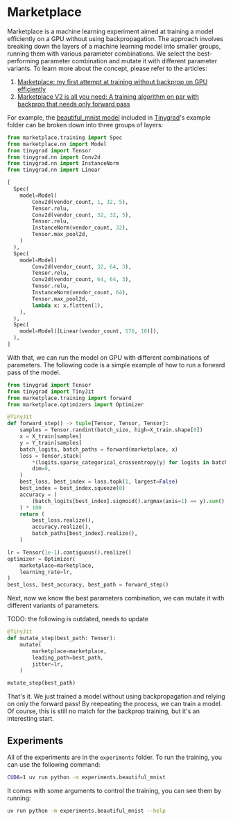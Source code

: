 # Marketplace
Marketplace is a machine learning experiment aimed at training a model efficiently on a GPU without using backpropagation.
The approach involves breaking down the layers of a machine learning model into smaller groups, running them with various parameter combinations.
We select the best-performing parameter combination and mutate it with different parameter variants.
To learn more about the concept, please refer to the articles:

1. [Marketplace: my first attempt at training without backprop on GPU efficiently](https://fangpenlin.com/posts/2025/08/18/marketplace-my-first-attempt-at-training-without-backprop-on-gpu-efficiently/)
2. [Marketplace V2 is all you need: A training algorithm on par with backprop that needs only forward pass](https://fangpenlin.com/posts/2025/09/02/marketplace-v2-is-all-you-need-a-training-algorithm-on-par-with-backprop/)

For example, the [beautiful_mnist model](https://github.com/tinygrad/tinygrad/blob/c30a113b2a876cabaea1049601fea3a0b758c5b1/examples/beautiful_mnist.py) included in [Tinygrad](https://github.com/tinygrad/tinygrad)'s example folder can be broken down into three groups of layers:

```python
from marketplace.training import Spec
from marketplace.nn import Model
from tinygrad import Tensor
from tinygrad.nn import Conv2d
from tinygrad.nn import InstanceNorm
from tinygrad.nn import Linear

[
  Spec(
    model=Model(
        Conv2d(vendor_count, 1, 32, 5),
        Tensor.relu,
        Conv2d(vendor_count, 32, 32, 5),
        Tensor.relu,
        InstanceNorm(vendor_count, 32),
        Tensor.max_pool2d,
    )
  ),
  Spec(
    model=Model(
        Conv2d(vendor_count, 32, 64, 3),
        Tensor.relu,
        Conv2d(vendor_count, 64, 64, 3),
        Tensor.relu,
        InstanceNorm(vendor_count, 64),
        Tensor.max_pool2d,
        lambda x: x.flatten(1),
    ),
  ),
  Spec(
    model=Model([Linear(vendor_count, 576, 10)]),
  ),
]
```

With that, we can run the model on GPU with different combinations of parameters.
The following code is a simple example of how to run a forward pass of the model.

```python
from tinygrad import Tensor
from tinygrad import TinyJit
from marketplace.training import forward
from marketplace.optimizers import Optimizer

@TinyJit
def forward_step() -> tuple[Tensor, Tensor, Tensor]:
    samples = Tensor.randint(batch_size, high=X_train.shape[0])
    x = X_train[samples]
    y = Y_train[samples]
    batch_logits, batch_paths = forward(marketplace, x)
    loss = Tensor.stack(
        *(logits.sparse_categorical_crossentropy(y) for logits in batch_logits),
        dim=0,
    )
    best_loss, best_index = loss.topk(1, largest=False)
    best_index = best_index.squeeze(0)
    accuracy = (
        (batch_logits[best_index].sigmoid().argmax(axis=1) == y).sum() / batch_size
    ) * 100
    return (
        best_loss.realize(),
        accuracy.realize(),
        batch_paths[best_index].realize(),
    )

lr = Tensor(1e-1).contiguous().realize()
optimizer = Optimizer(
    marketplace=marketplace,
    learning_rate=lr,
)
best_loss, best_accuracy, best_path = forward_step()

```

Next, now we know the best parameters combination, we can mutate it with different variants of parameters.

TODO: the following is outdated, needs to update

```python
@TinyJit
def mutate_step(best_path: Tensor):
    mutate(
        marketplace=marketplace,
        leading_path=best_path,
        jitter=lr,
    )

mutate_step(best_path)

```

That's it.
We just trained a model without using backpropagation and relying on only the forward pass!
By reepeating the process, we can train a model.
Of course, this is still no match for the backprop training, but it's an interesting start.

## Experiments

All of the experiments are in the `experiments` folder.
To run the training, you can use the following command:

```bash
CUDA=1 uv run python -m experiments.beautiful_mnist
```

It comes with some arguments to control the training, you can see them by running:

```bash
uv run python -m experiments.beautiful_mnist --help
```

